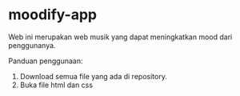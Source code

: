 # moodify-app
Web ini merupakan web musik yang dapat meningkatkan mood dari penggunanya.

Panduan penggunaan:
1. Download semua file yang ada di repository.
2. Buka file html dan css
